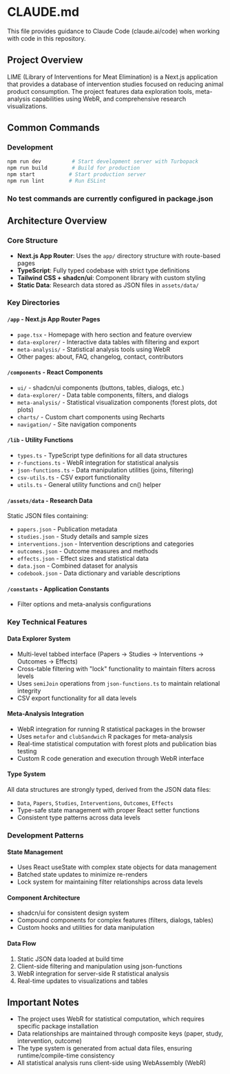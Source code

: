 # CLAUDE.md

This file provides guidance to Claude Code (claude.ai/code) when working with code in this repository.

## Project Overview

LIME (Library of Interventions for Meat Elimination) is a Next.js application that provides a database of intervention studies focused on reducing animal product consumption. The project features data exploration tools, meta-analysis capabilities using WebR, and comprehensive research visualizations.

## Common Commands

### Development
```bash
npm run dev          # Start development server with Turbopack
npm run build        # Build for production
npm start           # Start production server
npm run lint        # Run ESLint
```

### No test commands are currently configured in package.json

## Architecture Overview

### Core Structure
- **Next.js App Router**: Uses the `app/` directory structure with route-based pages
- **TypeScript**: Fully typed codebase with strict type definitions
- **Tailwind CSS + shadcn/ui**: Component library with custom styling
- **Static Data**: Research data stored as JSON files in `assets/data/`

### Key Directories

#### `/app` - Next.js App Router Pages
- `page.tsx` - Homepage with hero section and feature overview
- `data-explorer/` - Interactive data tables with filtering and export
- `meta-analysis/` - Statistical analysis tools using WebR
- Other pages: about, FAQ, changelog, contact, contributors

#### `/components` - React Components
- `ui/` - shadcn/ui components (buttons, tables, dialogs, etc.)
- `data-explorer/` - Data table components, filters, and dialogs
- `meta-analysis/` - Statistical visualization components (forest plots, dot plots)
- `charts/` - Custom chart components using Recharts
- `navigation/` - Site navigation components

#### `/lib` - Utility Functions
- `types.ts` - TypeScript type definitions for all data structures
- `r-functions.ts` - WebR integration for statistical analysis
- `json-functions.ts` - Data manipulation utilities (joins, filtering)
- `csv-utils.ts` - CSV export functionality
- `utils.ts` - General utility functions and cn() helper

#### `/assets/data` - Research Data
Static JSON files containing:
- `papers.json` - Publication metadata
- `studies.json` - Study details and sample sizes
- `interventions.json` - Intervention descriptions and categories
- `outcomes.json` - Outcome measures and methods
- `effects.json` - Effect sizes and statistical data
- `data.json` - Combined dataset for analysis
- `codebook.json` - Data dictionary and variable descriptions

#### `/constants` - Application Constants
- Filter options and meta-analysis configurations

### Key Technical Features

#### Data Explorer System
- Multi-level tabbed interface (Papers → Studies → Interventions → Outcomes → Effects)
- Cross-table filtering with "lock" functionality to maintain filters across levels
- Uses `semiJoin` operations from `json-functions.ts` to maintain relational integrity
- CSV export functionality for all data levels

#### Meta-Analysis Integration
- WebR integration for running R statistical packages in the browser
- Uses `metafor` and `clubSandwich` R packages for meta-analysis
- Real-time statistical computation with forest plots and publication bias testing
- Custom R code generation and execution through WebR interface

#### Type System
All data structures are strongly typed, derived from the JSON data files:
- `Data`, `Papers`, `Studies`, `Interventions`, `Outcomes`, `Effects`
- Type-safe state management with proper React setter functions
- Consistent type patterns across data levels

### Development Patterns

#### State Management
- Uses React useState with complex state objects for data management
- Batched state updates to minimize re-renders
- Lock system for maintaining filter relationships across data levels

#### Component Architecture
- shadcn/ui for consistent design system
- Compound components for complex features (filters, dialogs, tables)
- Custom hooks and utilities for data manipulation

#### Data Flow
1. Static JSON data loaded at build time
2. Client-side filtering and manipulation using json-functions
3. WebR integration for server-side R statistical analysis
4. Real-time updates to visualizations and tables

## Important Notes

- The project uses WebR for statistical computation, which requires specific package installation
- Data relationships are maintained through composite keys (paper, study, intervention, outcome)
- The type system is generated from actual data files, ensuring runtime/compile-time consistency
- All statistical analysis runs client-side using WebAssembly (WebR)